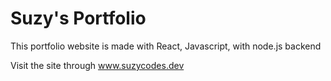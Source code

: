 # Suzy's Portfolio

This portfolio website is made with React, Javascript, with node.js backend

Visit the site through 
www.suzycodes.dev

